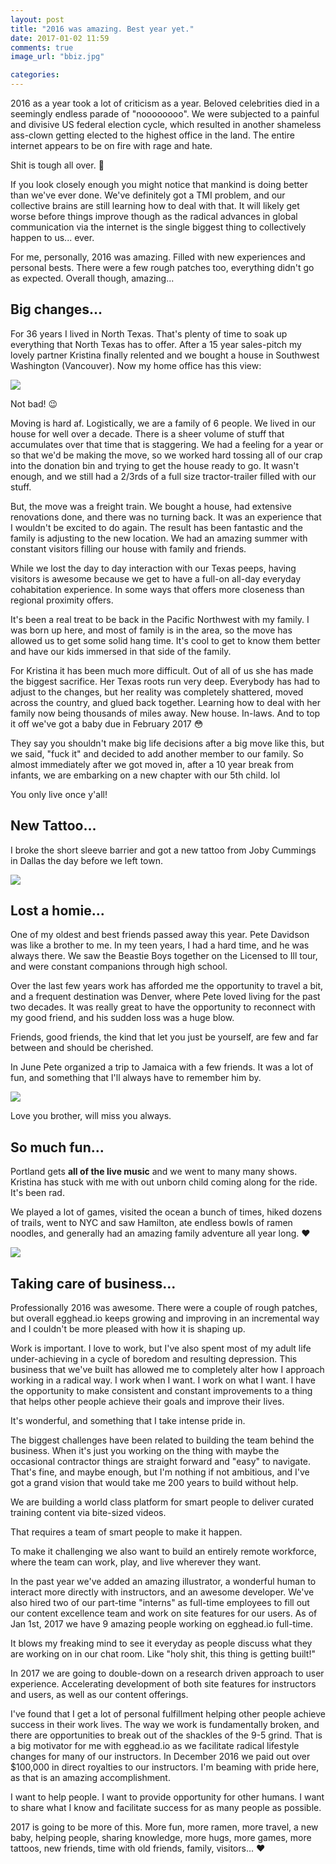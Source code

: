 ```yaml
---
layout: post
title: "2016 was amazing. Best year yet."
date: 2017-01-02 11:59
comments: true
image_url: "bbiz.jpg"

categories: 
---
```


2016 as a year took a lot of criticism as a year. Beloved celebrities died in a seemingly endless parade of "noooooooo". We were subjected to a painful and divisive US federal election cycle, which resulted in another shameless ass-clown getting elected to the highest office in the land. The entire internet appears to be on fire with rage and hate.

Shit is tough all over. 💩

If you look closely enough you might notice that mankind is doing better than we've ever done. We've definitely got a TMI problem, and our collective brains are still learning how to deal with that. It will likely get worse before things improve though as the radical advances in global communication via the internet is the single biggest thing to collectively happen to us... ever.

For me, personally, 2016 was amazing. Filled with new experiences and personal bests. There were a few rough patches too, everything didn't go as expected. Overall though, amazing...

## Big changes...

For 36 years I lived in North Texas. That's plenty of time to soak up everything that North Texas has to offer. After a 15 year sales-pitch my lovely partner Kristina finally relented and we bought a house in Southwest Washington (Vancouver). Now my home office has this view:

![](https://d3vv6lp55qjaqc.cloudfront.net/items/110Z0a3X3g1p1s262C40/Screen%20Shot%202017-01-02%20at%203.20.58%20PM.png?v=edc2f669)

Not bad! 😉

Moving is hard af. Logistically, we are a family of 6 people. We lived in our house for well over a decade. There is a sheer volume of stuff that accumulates over that time that is staggering. We had a feeling for a year or so that we'd be making the move, so we worked hard tossing all of our crap into the donation bin and trying to get the house ready to go. It wasn't enough, and we still had a 2/3rds of a full size tractor-trailer filled with our stuff. 

But, the move was a freight train. We bought a house, had extensive renovations done, and there was no turning back. It was an experience that I wouldn't be excited to do again. The result has been fantastic and the family is adjusting to the new location. We had an amazing summer with constant visitors filling our house with family and friends.

While we lost the day to day interaction with our Texas peeps, having visitors is awesome because we get to have a full-on all-day everyday cohabitation experience. In some ways that offers more closeness than regional proximity offers.

It's been a real treat to be back in the Pacific Northwest with my family. I was born up here, and most of family is in the area, so the move has allowed us to get some solid hang time. It's cool to get to know them better and have our kids immersed in that side of the family.

For Kristina it has been much more difficult. Out of all of us she has made the biggest sacrifice. Her Texas roots run very deep. Everybody has had to adjust to the changes, but her reality was completely shattered, moved across the country, and glued back together. Learning how to deal with her family now being thousands of miles away. New house. In-laws. And to top it off we've got a baby due in February 2017 😳

They say you shouldn't make big life decisions after a big move like this, but we said, "fuck it" and decided to add another member to our family. So almost immediately after we got moved in, after a 10 year break from infants, we are embarking on a new chapter with our 5th child. lol

You only live once y'all!

## New Tattoo...

I broke the short sleeve barrier and got a new tattoo from Joby Cummings in Dallas the day before we left town.

![](https://d3vv6lp55qjaqc.cloudfront.net/items/3O35212q170B261f1v0V/Screen%20Shot%202017-01-02%20at%203.22.33%20PM.png?v=afaf0060)

## Lost a homie...

One of my oldest and best friends passed away this year. Pete Davidson was like a brother to me. In my teen years, I had a hard time, and he was always there. We saw the Beastie Boys together on the Licensed to Ill tour, and were constant companions through high school.

Over the last few years work has afforded me the opportunity to travel a bit, and a frequent destination was Denver, where Pete loved living for the past two decades. It was really great to have the opportunity to reconnect with my good friend, and his sudden loss was a huge blow.

Friends, good friends, the kind that let you just be yourself, are few and far between and should be cherished.

In June Pete organized a trip to Jamaica with a few friends. It was a lot of fun, and something that I'll always have to remember him by.

![](https://d3vv6lp55qjaqc.cloudfront.net/items/030U2Y3y3v1E3P0G3U17/Screen%20Shot%202017-01-02%20at%203.38.55%20PM.png?v=b18fc58f)

Love you brother, will miss you always.

## So much fun...

Portland gets **all of the live music** and we went to many many shows. Kristina has stuck with me with out unborn child coming along for the ride. It's been rad.

We played a lot of games, visited the ocean a bunch of times, hiked dozens of trails, went to NYC and saw Hamilton, ate endless bowls of ramen noodles, and generally had an amazing family adventure all year long. ❤️

![](https://d3vv6lp55qjaqc.cloudfront.net/items/1E2e0Z2W3s2s08072U2e/Screen%20Shot%202017-01-02%20at%203.37.30%20PM.png?v=44c55b23)


## Taking care of business...

Professionally 2016 was awesome. There were a couple of rough patches, but overall egghead.io keeps growing and improving in an incremental way and I couldn't be more pleased with how it is shaping up.

Work is important. I love to work, but I've also spent most of my adult life under-achieving in a cycle of boredom and resulting depression. This business that we've built has allowed me to completely alter how I approach working in a radical way. I work when I want. I work on what I want. I have the opportunity to make consistent and constant improvements to a thing that helps other people achieve their goals and improve their lives.

It's wonderful, and something that I take intense pride in.

The biggest challenges have been related to building the team behind the business. When it's just you working on the thing with maybe the occasional contractor things are straight forward and "easy" to navigate. That's fine, and maybe enough, but I'm nothing if not ambitious, and I've got a grand vision that would take me 200 years to build without help.

We are building a world class platform for smart people to deliver curated training content via bite-sized videos. 

That requires a team of smart people to make it happen.

To make it challenging we also want to build an entirely remote workforce, where the team can work, play, and live wherever they want.

In the past year we've added an amazing illustrator, a wonderful human to interact more directly with instructors, and an awesome developer. We've also hired two of our part-time "interns" as full-time employees to fill out our content excellence team and work on site features for our users. As of Jan 1st, 2017 we have 9 amazing people working on egghead.io full-time.

It blows my freaking mind to see it everyday as people discuss what they are working on in our chat room. Like "holy shit, this thing is getting built!"

In 2017 we are going to double-down on a research driven approach to user experience. Accelerating development of both site features for instructors and users, as well as our content offerings.

I've found that I get a lot of personal fulfillment helping other people achieve success in their work lives. The way we work is fundamentally broken, and there are opportunities to break out of the shackles of the 9-5 grind. That is a big motivator for me with egghead.io as we facilitate radical lifestyle changes for many of our instructors. In December 2016 we paid out over $100,000 in direct royalties to our instructors. I'm beaming with pride here, as that is an amazing accomplishment.

I want to help people. I want to provide opportunity for other humans. I want to share what I know and facilitate success for as many people as possible.

2017 is going to be more of this. More fun, more ramen, more travel, a new baby, helping people, sharing knowledge, more hugs, more games, more tattoos, new friends, time with old friends, family, visitors... ❤️



















